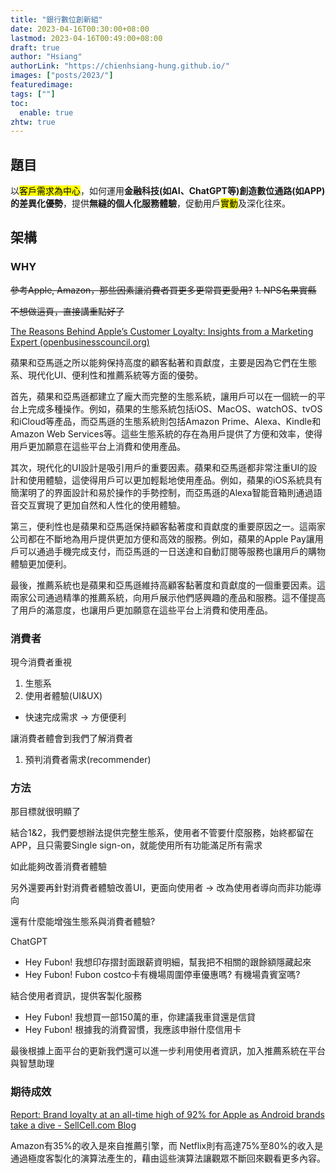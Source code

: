 ```yaml
---
title: "銀行數位創新組"
date: 2023-04-16T00:30:00+08:00
lastmod: 2023-04-16T00:49:00+08:00
draft: true
author: "Hsiang"
authorLink: "https://chienhsiang-hung.github.io/"
images: ["posts/2023/"]
featuredimage: 
tags: [""]
toc:
  enable: true
zhtw: true
---
```

## 題目
以<mark>客戶需求為中心</mark>，如何運用**金融科技(如AI、ChatGPT等)**創造數位通路(如APP)的**差異化優勢**，提供**無縫的個人化服務體驗**，促動用戶<mark>實動</mark>及深化往來。
## 架構

### WHY
~~參考Apple, Amazon，那些因素讓消費者買更多更常買更愛用?~~
~~1. NPS名果實縣~~

~~不想做這頁，直接講重點好了~~

[The Reasons Behind Apple’s Customer Loyalty: Insights from a Marketing Expert (openbusinesscouncil.org)](https://www.openbusinesscouncil.org/the-reasons-behind-apples-customer-loyalty-insights-from-a-marketing-expert)

蘋果和亞馬遜之所以能夠保持高度的顧客黏著和貢獻度，主要是因為它們在生態系、現代化UI、便利性和推薦系統等方面的優勢。

首先，蘋果和亞馬遜都建立了龐大而完整的生態系統，讓用戶可以在一個統一的平台上完成多種操作。例如，蘋果的生態系統包括iOS、MacOS、watchOS、tvOS和iCloud等產品，而亞馬遜的生態系統則包括Amazon Prime、Alexa、Kindle和Amazon Web Services等。這些生態系統的存在為用戶提供了方便和效率，使得用戶更加願意在這些平台上消費和使用產品。

其次，現代化的UI設計是吸引用戶的重要因素。蘋果和亞馬遜都非常注重UI的設計和使用體驗，這使得用戶可以更加輕鬆地使用產品。例如，蘋果的iOS系統具有簡潔明了的界面設計和易於操作的手勢控制，而亞馬遜的Alexa智能音箱則通過語音交互實現了更加自然和人性化的使用體驗。

第三，便利性也是蘋果和亞馬遜保持顧客黏著度和貢獻度的重要原因之一。這兩家公司都在不斷地為用戶提供更加方便和高效的服務。例如，蘋果的Apple Pay讓用戶可以通過手機完成支付，而亞馬遜的一日送達和自動訂閱等服務也讓用戶的購物體驗更加便利。

最後，推薦系統也是蘋果和亞馬遜維持高顧客黏著度和貢獻度的一個重要因素。這兩家公司通過精準的推薦系統，向用戶展示他們感興趣的產品和服務。這不僅提高了用戶的滿意度，也讓用戶更加願意在這些平台上消費和使用產品。
### 消費者
現今消費者重視
1. 生態系
2. 使用者體驗(UI&UX)
  - 快速完成需求 -> 方便便利

讓消費者體會到我們了解消費者
1. 預判消費者需求(recommender)

### 方法
那目標就很明顯了

結合1&2，我們要想辦法提供完整生態系，使用者不管要什麼服務，始終都留在APP，且只需要Single sign-on，就能使用所有功能滿足所有需求

如此能夠改善消費者體驗

另外還要再針對消費者體驗改善UI，更面向使用者 -> 改為使用者導向而非功能導向

還有什麼能增強生態系與消費者體驗?

ChatGPT
- Hey Fubon! 我想印存摺封面跟薪資明細，幫我把不相關的跟餘額隱藏起來
- Hey Fubon! Fubon costco卡有機場周圍停車優惠嗎? 有機場貴賓室嗎?

結合使用者資訊，提供客製化服務
- Hey Fubon! 我想買一部150萬的車，你建議我車貸還是信貸
- Hey Fubon! 根據我的消費習慣，我應該申辦什麼信用卡

最後根據上面平台的更新我們還可以進一步利用使用者資訊，加入推薦系統在平台與智慧助理

### 期待成效
[Report: Brand loyalty at an all-time high of 92% for Apple as Android brands take a dive - SellCell.com Blog](https://www.sellcell.com/blog/cell-phone-brand-loyalty-2021/)

Amazon有35%的收入是來自推薦引擎，而 Netflix則有高達75%至80%的收入是通過極度客製化的演算法產生的，藉由這些演算法讓觀眾不斷回來觀看更多內容。